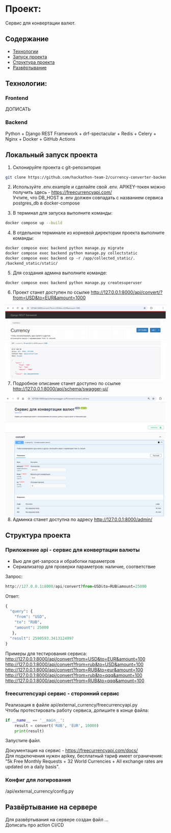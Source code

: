 # Проект: 
Сервис для конвертации валют.  

## Содержание
- [Технологии](#технологии)
- [Запуск проекта](#запуск-проекта)
- [Структура проекта](#структура-проекта)
- [Развёртывание](#развёртывание)



## Технологии:
### Frontend
ДОПИСАТЬ

### Backend
Python + Django REST Framework + drf-spectacular + Redis + Celery + Nginx + Docker + GitHub Actions 



## Локальный запуск проекта
1. Склонируйте проекта с git-репозитория 
```bash
git clone https://github.com/hackathon-team-2/currency-converter-backend.git
```
2. Используйте .env.example и сделайте свой .env. 
APIKEY-токен можно получить здесь - https://freecurrencyapi.com/                
Учтите, что DB_HOST в .env должен совпадать с названием сервиса postgres_db в docker-compose

3. В терминал для запуска выполните команды:

```bash
docker compose up --build  
```

4. В отдельном терминале из корневой директории проекта выполните команды:
```
docker compose exec backend python manage.py migrate
docker compose exec backend python manage.py collectstatic
docker compose exec backend cp -r /app/collected_static/. /backend_static/static/ 
```

5. Для создания админа выполните командe:
```
docker compose exec backend python manage.py createsuperuser
```

6. Проект станет доступен по ссылке http://127.0.0.1:8000/api/convert/?from=USD&to=EUR&amount=1000  
<img src="screens/drf_interface.png" alt="drf_interface" style="float: left; margin-right: 10px;" />

7. Подробное описание станет доступно по ссылке http://127.0.0.1:8000/api/schema/swagger-ui/  
<img src="screens/swagger_interface.png" alt="swagger_interface" style="float: left; margin-right: 10px;" />

8. Админка станет доступна по адресу http://127.0.0.1:8000/admin/


## Структура проекта

### Приложение api - сервис для конвертации валюты
- Вью для get-запроса и обработки параметров  
- Сериализатор для проверки параметров: наличие, соответствие    

Запрос:  
```python
http://127.0.0.1:8000/api/convert?from=USD&to=RUB&amount=25000
```
  
Ответ:  
```python
{
  "query": {
    "from": "USD",
    "to": "RUB",
    "amount": 25000
   },
  "result": 2590593.3413124997
}  
```
Примеры для тестирования сервиса:  
http://127.0.0.1:8000/api/convert?from=USD&to=EUR&amount=100  
http://127.0.0.1:8000/api/convert?from=rub&to=USD&amount=100  
http://127.0.0.1:8000/api/convert?from=RUB&to=eur&amount=100  
http://127.0.0.1:8000/api/convert?from=rub&to=qqq&amount=100  
http://127.0.0.1:8000/api/convert?from=RUB&to=qqq&amount=100 


### freecurrencyapi сервис - сторонний сервис
Реализация в файле api/external_currency/freecurrencyapi.py  
Чтобы протестировать работу сервиса, допишите в конце файла:  
```python
if __name__ == '__main__':
    result = convert('RUB', 'EUR', 10000)
    print(result)
```
Запустите файл.

Документация на сервис - https://freecurrencyapi.com/docs/  
Для подключения нужен apikey, бесплатный тариф имеет ограничения: "5k Free Monthly Requests + 32 World Currencies + All exchange rates are updated on a daily basis".  

### Конфиг для логирования
/api/external_currency/config.py

## Развёртывание на сервере
Для развёртывания на сервере создан файл ...  
Дописать про action CI/CD  
